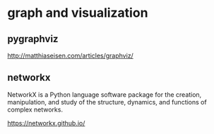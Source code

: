 # graph and visualization


## pygraphviz

http://matthiaseisen.com/articles/graphviz/

## networkx

NetworkX is a Python language software package for the creation,
manipulation, and study of the structure, dynamics, and functions
of complex networks.

https://networkx.github.io/
